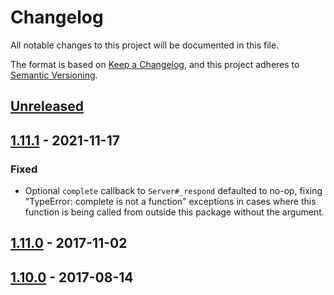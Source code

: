 # Changelog
All notable changes to this project will be documented in this file.

The format is based on [Keep a Changelog](https://keepachangelog.com/en/1.0.0/),
and this project adheres to [Semantic Versioning](https://semver.org/spec/v2.0.0.html).

## [Unreleased]

## [1.11.1] - 2021-11-17
### Fixed
- Optional `complete` callback to `Server#_respond` defaulted to no-op, fixing
"TypeError: complete is not a function" exceptions in cases where this function
is being called from outside this package without the argument.

## [1.11.0] - 2017-11-02

## [1.10.0] - 2017-08-14

[Unreleased]: https://github.com/jaredhanson/oauth2orize/compare/v1.11.1...HEAD
[1.11.1]: https://github.com/jaredhanson/oauth2orize/compare/v1.11.0...v1.11.1
[1.11.0]: https://github.com/jaredhanson/oauth2orize/compare/v1.10.0...v1.11.0
[1.10.0]: https://github.com/jaredhanson/oauth2orize/compare/v1.9.0...v1.10.0
